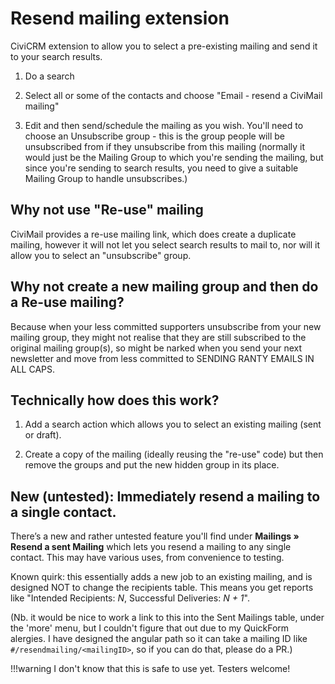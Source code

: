 # Resend mailing extension

CiviCRM extension to allow you to select a pre-existing mailing and send it to
your search results.

1. Do a search

2. Select all or some of the contacts and choose "Email - resend a CiviMail
   mailing"

3. Edit and then send/schedule the mailing as you wish. You'll need to choose an
   Unsubscribe group - this is the group people will be unsubscribed from if
   they unsubscribe from this mailing (normally it would just be the Mailing
   Group to which you're sending the mailing, but since you're sending to search
   results, you need to give a suitable Mailing Group to handle unsubscribes.)

## Why not use "Re-use" mailing

CiviMail provides a re-use mailing link, which does create a duplicate mailing,
however it will not let you select search results to mail to, nor will it allow
you to select an "unsubscribe" group.

## Why not create a new mailing group and then do a Re-use mailing?

Because when your less committed supporters unsubscribe from your new mailing
group, they might not realise that they are still subscribed to the original
mailing group(s), so might be narked when you send your next newsletter and move
from less committed to SENDING RANTY EMAILS IN ALL CAPS.

## Technically how does this work?

1. Add a search action which allows you to select an existing mailing (sent or draft).

2. Create a copy of the mailing (ideally reusing the "re-use" code) but then remove the groups and put the new hidden group in its place.

## New (untested): Immediately resend a mailing to a single contact.

There’s a new and rather untested feature you'll find under **Mailings
» Resend a sent Mailing** which lets you resend a mailing to any single
contact. This may have various uses, from convenience to testing.

Known quirk: this essentially adds a new job to an existing mailing, and
is designed NOT to change the recipients table. This means you get reports
like "Intended Recipients: *N*, Successful Deliveries: *N + 1*".

(Nb. it would be nice to work a link to this into the Sent Mailings table,
under the 'more' menu, but I couldn't figure that out due to my QuickForm
alergies. I have designed the angular path so it can take a mailing ID
like `#/resendmailing/<mailingID>`, so if you can do that, please do
a PR.)

!!!warning
   I don't know that this is safe to use yet. Testers welcome!
